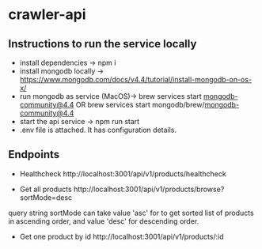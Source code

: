 # crawler-api

## Instructions to run the service locally
- install dependencies -> npm i
- install mongodb locally -> https://www.mongodb.com/docs/v4.4/tutorial/install-mongodb-on-os-x/
- run mongodb as service (MacOS)-> brew services start mongodb-community@4.4  OR  brew services start  mongodb/brew/mongodb-community@4.4
- start the api service -> npm run start
- .env file is attached. It has configuration details.

## Endpoints
- Healthcheck
http://localhost:3001/api/v1/products/healthcheck

- Get all products
http://localhost:3001/api/v1/products/browse?sortMode=desc

query string sortMode can take value 'asc' for to get sorted list of products in ascending order, and value 'desc' for descending order.

- Get one product by id
http://localhost:3001/api/v1/products/:id
